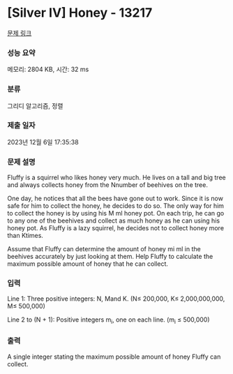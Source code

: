# [Silver IV] Honey - 13217 

[문제 링크](https://www.acmicpc.net/problem/13217) 

### 성능 요약

메모리: 2804 KB, 시간: 32 ms

### 분류

그리디 알고리즘, 정렬

### 제출 일자

2023년 12월 6일 17:35:38

### 문제 설명

<p>Fluffy is a squirrel who likes honey very much. He lives on a tall and big tree and always collects honey from the N​number of beehives on the tree.</p>

<p>One day, he notices that all the bees have gone out to work. Since it is now safe for him to collect the honey, he decides to do so. The only way for him to collect the honey is by using his M ml honey pot. On each trip, he can go to any one of the beehives and collect as much honey as he can using his honey pot. As Fluffy is a lazy squirrel, he decides not to collect honey more than K​times.</p>

<p>Assume that Fluffy can determine the amount of honey m​i ml in the beehives accurately by just looking at them. Help Fluffy to calculate the maximum possible amount of honey that he can collect.</p>

### 입력 

 <p>Line 1: Three positive integers: N​, M​and K​. (N​≤ 200,000, K​≤ 2,000,000,000, M​≤ 500,000)</p>

<p>Line 2 to (N + 1): Positive integers m<sub>i</sub>, one on each line. (m<sub>i</sub> ​≤ 500,000)</p>

### 출력 

 <p>A single integer stating the maximum possible amount of honey Fluffy can collect.</p>

